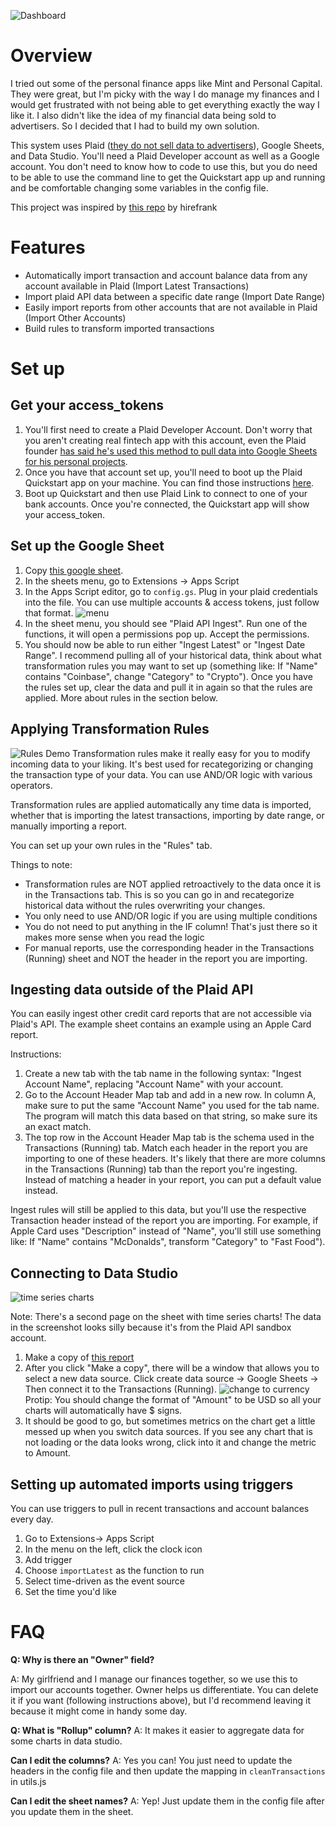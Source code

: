 ![Dashboard](readmeImages/dashboard.png)

# Overview

I tried out some of the personal finance apps like Mint and Personal Capital. They were great, but I'm picky with the way I do manage my finances and I would get frustrated with not being able to get everything exactly the way I like it. I also didn't like the idea of my financial data being sold to advertisers. So I decided that I had to build my own solution.

This system uses Plaid ([they do not sell data to advertisers](https://news.ycombinator.com/item?id=18655417)), Google Sheets, and Data Studio. You'll need a Plaid Developer account as well as a Google account. You don't need to know how to code to use this, but you do need to be able to use the command line to get the Quickstart app up and running and be comfortable changing some variables in the config file.

This project was inspired by [this repo](https://github.com/hirefrank/plaid-txns-google-sheets/blob/master/Code.gs) by hirefrank

# Features

- Automatically import transaction and account balance data from any account available in Plaid (Import Latest Transactions)
- Import plaid API data between a specific date range (Import Date Range)
- Easily import reports from other accounts that are not available in Plaid (Import Other Accounts)
- Build rules to transform imported transactions

# Set up

## Get your access_tokens

1. You'll first need to create a Plaid Developer Account. Don't worry that you aren't creating real fintech app with this account, even the Plaid founder [has said he's used this method to pull data into Google Sheets for his personal projects](https://stackoverflow.com/questions/49868037/integrating-plaid-and-google-apps-script).
2. Once you have that account set up, you'll need to boot up the Plaid Quickstart app on your machine. You can find those instructions [here](https://plaid.com/docs/quickstart/).
3. Boot up Quickstart and then use Plaid Link to connect to one of your bank accounts. Once you're connected, the Quickstart app will show your access_token.

## Set up the Google Sheet

1. Copy [this google sheet](https://docs.google.com/spreadsheets/d/1d60g7UmSDV08VCtZAY5csPhTiRg6J1AdVuNEFb3993g/edit#gid=340231135).
2. In the sheets menu, go to Extensions -> Apps Script
3. In the Apps Script editor, go to `config.gs`. Plug in your plaid credentials into the file. You can use multiple accounts & access tokens, just follow that format.
   ![menu](readmeImages/sheetsMenu.png)
4. In the sheet menu, you should see "Plaid API Ingest". Run one of the functions, it will open a permissions pop up. Accept the permissions.
5. You should now be able to run either "Ingest Latest" or "Ingest Date Range". I recommend pulling all of your historical data, think about what transformation rules you may want to set up (something like: If "Name" contains "Coinbase", change "Category" to "Crypto"). Once you have the rules set up, clear the data and pull it in again so that the rules are applied. More about rules in the section below.

## Applying Transformation Rules

![Rules Demo](readmeImages/rules.png)
Transformation rules make it really easy for you to modify incoming data to your liking. It's best used for recategorizing or changing the transaction type of your data. You can use AND/OR logic with various operators.

Transformation rules are applied automatically any time data is imported, whether that is importing the latest transactions, importing by date range, or manually importing a report.

You can set up your own rules in the "Rules" tab.

Things to note:

- Transformation rules are NOT applied retroactively to the data once it is in the Transactions tab. This is so you can go in and recategorize historical data without the rules overwriting your changes.
- You only need to use AND/OR logic if you are using multiple conditions
- You do not need to put anything in the IF column! That's just there so it makes more sense when you read the logic
- For manual reports, use the corresponding header in the Transactions (Running) sheet and NOT the header in the report you are importing.

## Ingesting data outside of the Plaid API

You can easily ingest other credit card reports that are not accessible via Plaid's API. The example sheet contains an example using an Apple Card report.

Instructions:

1. Create a new tab with the tab name in the following syntax: "Ingest Account Name", replacing "Account Name" with your account.
2. Go to the Account Header Map tab and add in a new row. In column A, make sure to put the same "Account Name" you used for the tab name. The program will match this data based on that string, so make sure its an exact match.
3. The top row in the Account Header Map tab is the schema used in the Transactions (Running) tab. Match each header in the report you are importing to one of these headers. It's likely that there are more columns in the Transactions (Running) tab than the report you're ingesting. Instead of matching a header in your report, you can put a default value instead.

Ingest rules will still be applied to this data, but you'll use the respective Transaction header instead of the report you are importing. For example, if Apple Card uses "Description" instead of "Name", you'll still use something like: If "Name" contains "McDonalds", transform "Category" to "Fast Food").

## Connecting to Data Studio

![time series charts](readmeImages/overTime.png)

Note: There's a second page on the sheet with time series charts! The data in the screenshot looks silly because it's from the Plaid API sandbox account.

1. Make a copy of [this report](https://datastudio.google.com/reporting/cb8b8470-309f-47ef-8157-ff331d0323f6)
2. After you click "Make a copy", there will be a window that allows you to select a new data source. Click create data source -> Google Sheets -> Then connect it to the Transactions (Running).
   ![change to currency](readmeImages/changeToUSD.png)
   Protip: You should change the format of "Amount" to be USD so all your charts will automatically have $ signs.
3. It should be good to go, but sometimes metrics on the chart get a little messed up when you switch data sources. If you see any chart that is not loading or the data looks wrong, click into it and change the metric to Amount.

## Setting up automated imports using triggers

You can use triggers to pull in recent transactions and account balances every day.

1. Go to Extensions-> Apps Script
2. In the menu on the left, click the clock icon
3. Add trigger
4. Choose `importLatest` as the function to run
5. Select time-driven as the event source
6. Set the time you'd like

# FAQ

**Q: Why is there an "Owner" field?**

A: My girlfriend and I manage our finances together, so we use this to import our accounts together. Owner helps us differentiate. You can delete it if you want (following instructions above), but I'd recommend leaving it because it might come in handy some day.

**Q: What is "Rollup" column?**
A: It makes it easier to aggregate data for some charts in data studio.

**Can I edit the columns?**
A: Yes you can! You just need to update the headers in the config file and then update the mapping in `cleanTransactions` in utils.js

**Can I edit the sheet names?**
A: Yep! Just update them in the config file after you update them in the sheet.
